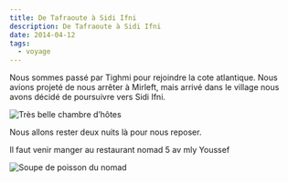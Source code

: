 ```yaml
---
title: De Tafraoute à Sidi Ifni
description: De Tafraoute à Sidi Ifni
date: 2014-04-12
tags:
  - voyage
---
```


Nous sommes passé par Tighmi pour rejoindre la cote atlantique. Nous avions projeté de nous arrêter à Mirleft, mais arrivé dans le village nous avons décidé de poursuivre vers Sidi Ifni.

![Très belle chambre d’hôtes](/img/img_20140411_193233.jpg "Très belle chambre d’hôtes")

Nous allons rester deux nuits là pour nous reposer.

Il faut venir manger au restaurant nomad 5 av mly Youssef

![Soupe de poisson du nomad](/img/img_20140411_213058.jpg "Soupe de poisson du nomad")
